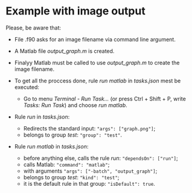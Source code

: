 # Example with image output

Please, be aware that:

- File .f90 asks for an image filename via command line argument.
- A Matlab file _output_graph.m_ is created.
- Finalyy Matlab must be called to use _output_graph.m_ to create the image filename.
- To get all the proccess done, rule _run matlab_ in _tasks.json_ mest be executed:
  - Go to menu _Terminal - Run Task..._ (or press Ctrl + Shift + P, write _Tasks: Run Task_) and choose _run matlab_.

- Rule _run_ in _tasks.json_:
  - Redirects the standard input: `"args": ["graph.png"]`;
  - belongs to group _test_: `"group": "test"`.

- Rule _run matlab_ in _tasks.json_:
  - before anything else, calls the rule _run_: `"dependsOn": ["run"]`;
  - calls Matlab: `"command": "matlab"`; 
  - with arguments `"args": ["-batch", "output_graph"]`;
  - belongs to group _test_: `"kind": "test"`;
  - it is the default rule in that group: `"isDefault": true`.
